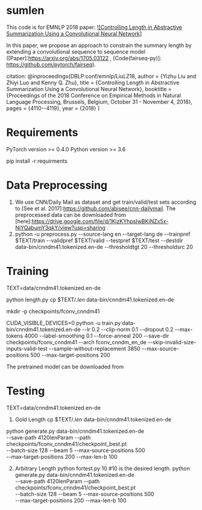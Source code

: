 # sumlen
This code is for EMNLP 2018 paper: [![Controlling Length in Abstractive Summarization Using a Convolutional Neural Network]](https://www.aclweb.org/anthology/D18-1444/)

In this paper, we propose an approach to constrain the summary length by extending a convolutional sequence to sequence model ([Paper]:https://arxiv.org/abs/1705.03122 , [Code(fairseq-py)]: https://github.com/pytorch/fairseq).

citation:
@inproceedings{DBLP:conf/emnlp/LiuLZ18,
  author    = {Yizhu Liu and
               Zhiyi Luo and
               Kenny Q. Zhu},
  title     = {Controlling Length in Abstractive Summarization Using a Convolutional
               Neural Network},
  booktitle = {Proceedings of the 2018 Conference on Empirical Methods in Natural
               Language Processing, Brussels, Belgium, October 31 - November 4, 2018},
  pages     = {4110--4119},
  year      = {2018}
}

# Requirements
PyTorch version >= 0.4.0
Python version >= 3.6

pip install -r requirments

# Data Preprocessing
1. We use CNN/Daily Mail as dataset and get train/valid/test sets according to [See et al. 2017]:https://github.com/abisee/cnn-dailymail. 
   The preprocessed data can be downloaded from [here]:https://drive.google.com/file/d/1KjzKYhpsIwBKiNZx5x-NiYQabumY3qkY/view?usp=sharing .
2. python -u preprocess.py --source-lang en --target-lang de --trainpref $TEXT/train --validpref $TEXT/valid --testpref $TEXT/test --destdir data-bin/cnndm41.tokenized.en-de --thresholdtgt 20 --thresholdsrc 20

# Training
TEXT=data/cnndm41.tokenized.en-de

python length.py
cp $TEXT/*.len* data-bin/cnndm41.tokenized.en-de

mkdir -p checkpoints/fconv_cnndm41

CUDA_VISIBLE_DEVICES=0 python -u train.py data-bin/cnndm41.tokenized.en-de --lr 0.2 --clip-norm 0.1 --dropout 0.2 --max-tokens 4000 --label-smoothing 0.1 --force-anneal 200 --save-dir checkpoints/fconv_cnndm41 --arch fconv_cnndm_en_de --skip-invalid-size-inputs-valid-test --sample-without-replacement 3850 --max-source-positions 500 --max-target-positions 200

The pretrained model can be downloaded from 

# Testing
TEXT=data/cnndm41.tokenized.en-de

1. Gold Length
cp $TEXT/*.len* data-bin/cnndm41.tokenized.en-de

python generate.py data-bin/cnndm41.tokenized.en-de \
 --save-path 4120lenParam --path checkpoints/fconv_cnndm41/checkpoint_best.pt \
 --batch-size 128 --beam 5 --max-source-positions 500 \
 --max-target-positions 200 --max-len-b 100


2. Arbitrary Length
python fortest.py 10 #10 is the desired length.
python generate.py data-bin/cnndm41.tokenized.en-de \
 --save-path 4120lenParam --path checkpoints/fconv_cnndm41/checkpoint_best.pt \
 --batch-size 128 --beam 5 --max-source-positions 500 \
 --max-target-positions 200 --max-len-b 100


